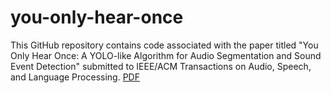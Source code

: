 # you-only-hear-once

This GitHub repository contains code associated with the paper titled "You Only Hear Once: A YOLO-like Algorithm for Audio Segmentation and Sound Event Detection" submitted to IEEE/ACM Transactions on Audio, Speech, and Language Processing. [PDF](https://arxiv.org/abs/2109.00962)

